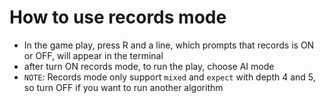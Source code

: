 # How to use records mode
+ In the game play, press R and a line, which prompts that records is ON or OFF, will appear in the terminal
+ after turn ON records mode, to run the play, choose AI mode
+ `NOTE`: Records mode only support `mixed` and `expect` with depth 4 and 5, so turn OFF if you want to run another algorithm